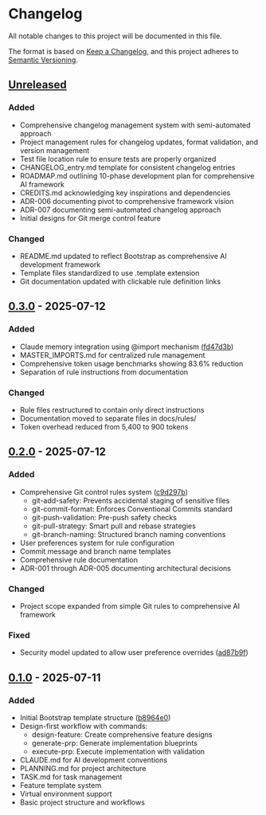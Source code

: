 # Changelog

All notable changes to this project will be documented in this file.

The format is based on [Keep a Changelog](https://keepachangelog.com/en/1.1.0/),
and this project adheres to [Semantic Versioning](https://semver.org/spec/v2.0.0.html).

## [Unreleased]

### Added
- Comprehensive changelog management system with semi-automated approach
- Project management rules for changelog updates, format validation, and version management
- Test file location rule to ensure tests are properly organized
- CHANGELOG_entry.md template for consistent changelog entries
- ROADMAP.md outlining 10-phase development plan for comprehensive AI framework
- CREDITS.md acknowledging key inspirations and dependencies
- ADR-006 documenting pivot to comprehensive framework vision
- ADR-007 documenting semi-automated changelog approach
- Initial designs for Git merge control feature

### Changed
- README.md updated to reflect Bootstrap as comprehensive AI development framework
- Template files standardized to use .template extension
- Git documentation updated with clickable rule definition links

## [0.3.0] - 2025-07-12

### Added
- Claude memory integration using @import mechanism ([fd47d3b](../../commit/fd47d3b))
- MASTER_IMPORTS.md for centralized rule management
- Comprehensive token usage benchmarks showing 83.6% reduction
- Separation of rule instructions from documentation

### Changed
- Rule files restructured to contain only direct instructions
- Documentation moved to separate files in docs/rules/
- Token overhead reduced from 5,400 to 900 tokens

## [0.2.0] - 2025-07-12

### Added
- Comprehensive Git control rules system ([c9d297b](../../commit/c9d297b))
  - git-add-safety: Prevents accidental staging of sensitive files
  - git-commit-format: Enforces Conventional Commits standard
  - git-push-validation: Pre-push safety checks
  - git-pull-strategy: Smart pull and rebase strategies
  - git-branch-naming: Structured branch naming conventions
- User preferences system for rule configuration
- Commit message and branch name templates
- Comprehensive rule documentation
- ADR-001 through ADR-005 documenting architectural decisions

### Changed
- Project scope expanded from simple Git rules to comprehensive AI framework

### Fixed
- Security model updated to allow user preference overrides ([ad87b9f](../../commit/ad87b9f))

## [0.1.0] - 2025-07-11

### Added
- Initial Bootstrap template structure ([b8964e0](../../commit/b8964e0))
- Design-first workflow with commands:
  - design-feature: Create comprehensive feature designs
  - generate-prp: Generate implementation blueprints
  - execute-prp: Execute implementation with validation
- CLAUDE.md for AI development conventions
- PLANNING.md for project architecture
- TASK.md for task management
- Feature template system
- Virtual environment support
- Basic project structure and workflows

[Unreleased]: https://github.com/user/repo/compare/v0.3.0...HEAD
[0.3.0]: https://github.com/user/repo/compare/v0.2.0...v0.3.0
[0.2.0]: https://github.com/user/repo/compare/v0.1.0...v0.2.0
[0.1.0]: https://github.com/user/repo/releases/tag/v0.1.0